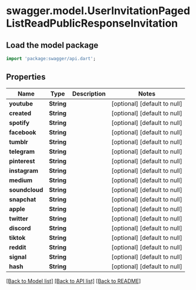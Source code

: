 # swagger.model.UserInvitationPagedListReadPublicResponseInvitation

## Load the model package
```dart
import 'package:swagger/api.dart';
```

## Properties
Name | Type | Description | Notes
------------ | ------------- | ------------- | -------------
**youtube** | **String** |  | [optional] [default to null]
**created** | **String** |  | [optional] [default to null]
**spotify** | **String** |  | [optional] [default to null]
**facebook** | **String** |  | [optional] [default to null]
**tumblr** | **String** |  | [optional] [default to null]
**telegram** | **String** |  | [optional] [default to null]
**pinterest** | **String** |  | [optional] [default to null]
**instagram** | **String** |  | [optional] [default to null]
**medium** | **String** |  | [optional] [default to null]
**soundcloud** | **String** |  | [optional] [default to null]
**snapchat** | **String** |  | [optional] [default to null]
**apple** | **String** |  | [optional] [default to null]
**twitter** | **String** |  | [optional] [default to null]
**discord** | **String** |  | [optional] [default to null]
**tiktok** | **String** |  | [optional] [default to null]
**reddit** | **String** |  | [optional] [default to null]
**signal** | **String** |  | [optional] [default to null]
**hash** | **String** |  | [optional] [default to null]

[[Back to Model list]](../README.md#documentation-for-models) [[Back to API list]](../README.md#documentation-for-api-endpoints) [[Back to README]](../README.md)


